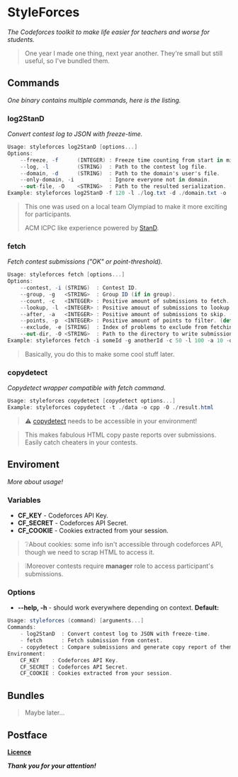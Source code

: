 # StyleForces

_The Codeforces toolkit to make life easier for teachers and worse for students._

> One year I made one thing, next year another. They're small but still useful, so I've bundled them.

## Commands

_One binary contains multiple commands, here is the listing._

### log2StanD

_Convert contest log to JSON with freeze-time._

```cs
Usage: styleforces log2StanD [options...]
Options:
    --freeze, -f      (INTEGER) : Freeze time counting from start in minutes.
    --log, -l         (STRING)  : Path to the contest log file.
    --domain, -d      (STRING)  : Path to the domain's user's file.
    --only-domain, -i           : Ignore everyone not in domain.
    --out-file, -O    <STRING>  : Path to the resulted serialization. (default: './result.json')
Example: styleforces log2StanD -f 120 -l ./log.txt -d ./domain.txt -o ./result.json
```

> This one was used on a local team Olympiad to make it more exciting for participants.
>
> ACM ICPC like experience powered by [StanD](https://github.com/OStrekalovsky/S4RiS-StanD).

### fetch

_Fetch contest submissions ("OK" or point-threshold)._

```cs
Usage: styleforces fetch [options...]
Options:
    --contest, -i (STRING)  : Contest ID.
    --group, -g   <STRING>  : Group ID (if in group).
    --count, -c   <INTEGER> : Positive amount of submissions to fetch. (default: 100)
    --lookup, -l  <INTEGER> : Positive amouut of submissions to lookup. (default: 200)
    --after, -a   <INTEGER> : Positive amount of submissions to skip. (default: 1)
    --points, -p  <INTEGER> : Positive amount of points to filter. (default: 100)
    --exclude, -e [STRING]  : Index of problems to exclude from fetching.
    --out-dir, -O <STRING>  : Path to the directory to write submissions to. (default: './result')
Example: styleforces fetch -i someId -g anotherId -c 50 -l 100 -a 10 -o './result'
```

> Basically, you do this to make some cool stuff later.

### copydetect

_Copydetect wrapper compatible with fetch command._

```cs
Usage: styleforces copydetect [copydetect options...]
Example: styleforces copydetect -t ./data -o cpp -O ./result.html
```

> ⚠️ [copydetect](https://github.com/blingenf/copydetect) needs to be accessible in your environment!

> This makes fabulous HTML copy paste reports over submissions. Easily catch cheaters in your contests.

## Enviroment

_More about usage!_

### Variables

- **CF_KEY** - Codeforces API Key.
- **CF_SECRET** - Codeforces API Secret.
- **CF_COOKIE** - Cookies extracted from your session.
  
> ❔About cookies: some info isn't accessible through codeforces API, though we need to scrap HTML to access it.

> ❕Moreover contests require **manager** role to access participant's submissions.

### Options

- **--help, -h** - should work everywhere depending on context. **Default:**

```cs
Usage: styleforces (command) [arguments...]
Commands:
    - log2StanD  : Convert contest log to JSON with freeze-time.
    - fetch      : Fetch submission from contest.
    - copydetect : Compare submissions and generate copy report of them. (requires copydetect)
Environment:
    CF_KEY    : Codeforces API Key.
    CF_SECRET : Codeforces API Secret.
    CF_COOKIE : Cookies extracted from your session.
```

## Bundles

> Maybe later...

## Postface

**[Licence](https://github.com/unknowableshade/StyleForces/blob/master/LICENCE)**

**_Thank you for your attention!_**
